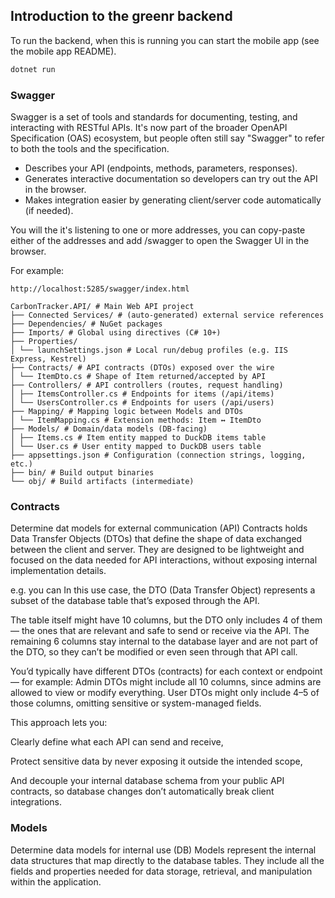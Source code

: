 ﻿## Introduction to the greenr backend


To run the backend, when this is running you can start the mobile app (see the mobile app README).
```bash
dotnet run
```


### Swagger

Swagger is a set of tools and standards for documenting, testing, and interacting with RESTful APIs. It's now part of the broader OpenAPI Specification (OAS) ecosystem, but people often still say "Swagger" to refer to both the tools and the specification.

* Describes your API (endpoints, methods, parameters, responses).
* Generates interactive documentation so developers can try out the API in the browser.
* Makes integration easier by generating client/server code automatically (if needed).

You will the it's listening to one or more addresses, you can copy-paste either of the addresses and add /swagger to open the Swagger UI in the browser.


For example:
```
http://localhost:5285/swagger/index.html
```

```
CarbonTracker.API/ # Main Web API project
├── Connected Services/ # (auto-generated) external service references
├── Dependencies/ # NuGet packages
├── Imports/ # Global using directives (C# 10+)
├── Properties/
│ └── launchSettings.json # Local run/debug profiles (e.g. IIS Express, Kestrel)
├── Contracts/ # API contracts (DTOs) exposed over the wire
│ └── ItemDto.cs # Shape of Item returned/accepted by API
├── Controllers/ # API controllers (routes, request handling)
│ ├── ItemsController.cs # Endpoints for items (/api/items)
│ └── UsersController.cs # Endpoints for users (/api/users)
├── Mapping/ # Mapping logic between Models and DTOs
│ └── ItemMapping.cs # Extension methods: Item ↔ ItemDto
├── Models/ # Domain/data models (DB-facing)
│ ├── Items.cs # Item entity mapped to DuckDB items table
│ └── User.cs # User entity mapped to DuckDB users table
├── appsettings.json # Configuration (connection strings, logging, etc.)
├── bin/ # Build output binaries
└── obj/ # Build artifacts (intermediate)
```

### Contracts

Determine dat models for external communication (API)
Contracts holds Data Transfer Objects (DTOs) that define the shape of data exchanged between the client and server. 
They are designed to be lightweight and focused on the data needed for API interactions, without exposing internal implementation details.

e.g. you can 
In this use case, the DTO (Data Transfer Object) represents a subset of the database table that’s exposed through the API.

The table itself might have 10 columns, but the DTO only includes 4 of them — the ones that are relevant and safe to send or receive via the API. The remaining 6 columns stay internal to the database layer and are not part of the DTO, so they can’t be modified or even seen through that API call.

You’d typically have different DTOs (contracts) for each context or endpoint — for example:
Admin DTOs might include all 10 columns, since admins are allowed to view or modify everything.
User DTOs might only include 4–5 of those columns, omitting sensitive or system-managed fields.

This approach lets you:

Clearly define what each API can send and receive,

Protect sensitive data by never exposing it outside the intended scope,

And decouple your internal database schema from your public API contracts, so database changes don’t automatically break client integrations.

### Models
Determine data models for internal use (DB)
Models represent the internal data structures that map directly to the database tables. They include all the fields and properties needed for data storage, retrieval, and manipulation within the application.

